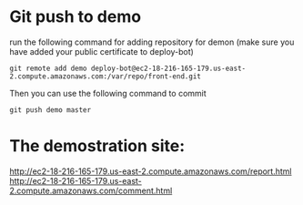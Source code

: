 # Git push to demo
run the following command for adding repository for demon (make sure you have added your public certificate to deploy-bot)
```
git remote add demo deploy-bot@ec2-18-216-165-179.us-east-2.compute.amazonaws.com:/var/repo/front-end.git
```
Then you can use the following command to commit
```
git push demo master
```
# The demostration site:
http://ec2-18-216-165-179.us-east-2.compute.amazonaws.com/report.html
http://ec2-18-216-165-179.us-east-2.compute.amazonaws.com/comment.html
